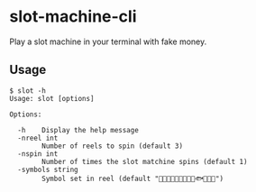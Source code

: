 # slot-machine-cli

Play a slot machine in your terminal with fake money.

## Usage

```shell
$ slot -h
Usage: slot [options]

Options:

  -h	Display the help message
  -nreel int
    	Number of reels to spin (default 3)
  -nspin int
    	Number of times the slot matchine spins (default 1)
  -symbols string
    	Symbol set in reel (default "🍒🍋🍊🍇🍉🐶🐱🦆🦓🐟🍀💎🔔")
```
